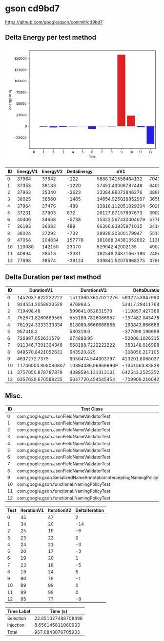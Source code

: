 # gson cd9bd7


https://github.com/google/gson/commit/cd9bd7



## Delta Energy per test method

![](./gson_delta_energy_0_v.png)


| ID | EnergyV1 | EnergyV2 | DeltaEnergy | σV1 | σV2 |
| --- | --- | --- | --- | --- | --- |
| 0 | 37964 | 37842 | -122 | 5888.341558464132 | 7043.828130595146 |
| 1 | 37353 | 36133 | -1220 | 37451.43006787448 | 6403.929789590139 |
| 2 | 37963 | 35340 | -2623 | 23384.86072846276 | 3886.704114002774 |
| 3 | 38025 | 36560 | -1465 | 14654.926028852997 | 3658.809844506936 |
| 4 | 37964 | 37476 | -488 | 13816.112051029304 | 5026.838423417585 |
| 5 | 37231 | 37903 | 672 | 26127.87157897673 | 3902.0452892613084 |
| 6 | 40406 | 34668 | -5738 | 15322.567430404079 | 5776.969429337497 |
| 7 | 36193 | 36682 | 489 | 66366.83835971015 | 3414.6702807947954 |
| 8 | 38024 | 37292 | -732 | 39928.20300179947 | 5511.124718687698 |
| 9 | 47058 | 204834 | 157776 | 161888.34381352892 | 113607.8415483505 |
| 10 | 119080 | 142150 | 23070 | 529042.42002135 | 490738.0102000531 |
| 11 | 40894 | 38513 | -2381 | 182549.24871667186 | 249447.46812384846 |
| 12 | 77698 | 38574 | -39124 | 339841.52075968275 | 378617.88798891037 |

## Delta Duration per test method


| ID | DurationV1 | DurationsV2 | DeltaDuration |
| --- | --- | --- | --- |
| 0 | 1452037.822222222 | 1511360.3617021276 | 59322.53947990551 |
| 1 | 924551.2058823529 | 976968.5 | 52417.29411764711 |
| 2 | 719498.48 | 599641.052631579 | -119857.42736842099 |
| 3 | 752671.8260869565 | 555189.7826086957 | -197482.04347826086 |
| 4 | 781924.3333333334 | 618080.6666666666 | -163843.66666666674 |
| 5 | 957418.2 | 580319.0 | -377099.19999999995 |
| 6 | 726897.052631579 | 674888.95 | -52008.10263157904 |
| 7 | 911346.7391304348 | 558198.7222222222 | -353148.01690821256 |
| 8 | 949570.8421052631 | 643520.625 | -306050.21710526315 |
| 9 | 4637272.7375 | 5050474.544303797 | 413201.8068037974 |
| 10 | 11746000.808080807 | 10394436.969696969 | -1351563.8383838385 |
| 11 | 3757050.878787879 | 4399594.131313131 | 642543.2525252523 |
| 12 | 6357629.670588235 | 5647720.454545454 | -709909.2160427812 |

## Misc.

| ID | Test Class | Test Method |
| --- | --- | --- |
| 0 | com.google.gson.JsonFieldNameValidatorTest | testValidFieldBeginsWithUnderscore |
| 1 | com.google.gson.JsonFieldNameValidatorTest | testInvalidCharacters |
| 2 | com.google.gson.JsonFieldNameValidatorTest | testInvalidFieldStartingTwoUnderscores |
| 3 | com.google.gson.JsonFieldNameValidatorTest | testValidFieldBeginsWithLetter |
| 4 | com.google.gson.JsonFieldNameValidatorTest | testValidFieldMixingLetter |
| 5 | com.google.gson.JsonFieldNameValidatorTest | testValidFieldBeginsWithDollarSign |
| 6 | com.google.gson.JsonFieldNameValidatorTest | testInvalidFieldStartingTwoDollarSigns |
| 7 | com.google.gson.JsonFieldNameValidatorTest | testInvalidFieldStartingDollarUnderscore |
| 8 | com.google.gson.JsonFieldNameValidatorTest | testInvalidFieldStartingWithNumbers |
| 9 | com.google.gson.SerializedNameAnnotationInterceptingNamingPolicyTest | testFieldWithAnnotation |
| 10 | com.google.gson.functional.NamingPolicyTest | testGsonDuplicateNameUsingSerializedNameFieldNamingPolicySerialization |
| 11 | com.google.gson.functional.NamingPolicyTest | testGsonWithSerializedNameFieldNamingPolicyDeserialization |
| 12 | com.google.gson.functional.NamingPolicyTest | testGsonWithSerializedNameFieldNamingPolicySerialization |




| Test | IterationV1 | IterationV2 | DeltaIteration |
| --- | --- | --- | --- |
| 0 | 45 | 47 | 2 |
| 1 | 34 | 20 | -14 |
| 2 | 25 | 19 | -6 |
| 3 | 23 | 23 | 0 |
| 4 | 24 | 21 | -3 |
| 5 | 20 | 17 | -3 |
| 6 | 19 | 20 | 1 |
| 7 | 23 | 18 | -5 |
| 8 | 19 | 24 | 5 |
| 9 | 80 | 79 | -1 |
| 10 | 99 | 99 | 0 |
| 11 | 99 | 99 | 0 |
| 12 | 85 | 77 | -8 |



| Time Label | Time (s) |
| --- | --- |
| Selection | 22.851027488708496 |
| Injection | 8.656145811080933 |
| Total | 967.0843076705933 |


